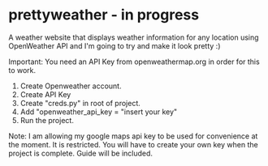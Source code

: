 # prettyweather - in progress

A weather website that displays weather information for any location using OpenWeather API and I'm going to try and make it look pretty :)

Important:
You need an API Key from openweathermap.org in order for this to work.

1. Create Openweather account.
2. Create API Key
3. Create "creds.py" in root of project.
4. Add "openweather_api_key = "insert your key"
5. Run the project.

Note: I am allowing my google maps api key to be used for convenience at the moment. It is restricted. You will have to create your own key when the project is complete.
Guide will be included.
